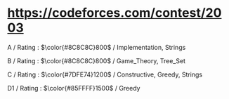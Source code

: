 # https://codeforces.com/contest/2003 

A / Rating : $\color{#8C8C8C}800$ / Implementation, Strings

B / Rating : $\color{#8C8C8C}800$ / Game_Theory, Tree_Set

C / Rating : $\color{#7DFE74}1200$ / Constructive, Greedy, Strings

D1 / Rating : $\color{#85FFFF}1500$ / Greedy
